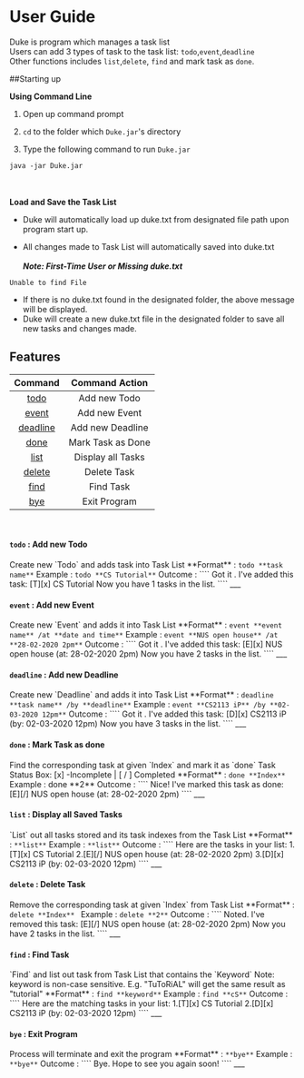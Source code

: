 # User Guide
Duke is program which manages a task list  
Users can add 3 types of task  to the task list: `todo`,`event`,`deadline`  
Other functions includes `list`,`delete`, `find` and mark task as `done`.

##Starting up


**Using Command Line**
1. Open up command prompt

2. `cd` to the folder which `Duke.jar`'s directory

3. Type the following command to run `Duke.jar`
 ````
 java -jar Duke.jar
 ````
<br><br>
**Load and Save the Task List**
- Duke will automatically load up duke.txt from designated file path upon program start up.

- All changes made to Task List will automatically saved into duke.txt
<br><br>
**_Note: First-Time User or Missing duke.txt_**  
````
Unable to find File
````
- If there is no duke.txt found in the designated folder, the above message will be displayed.
- Duke will create a new duke.txt file in the designated folder 
to save all new tasks and changes made.


## Features 

Command|Command Action
:---: |:---:
[todo](#todo)|Add new Todo
[event](#event)|Add new Event
[deadline](#deadline)|Add new Deadline
[done](#done)|Mark Task as Done
[list](#list)|Display all Tasks
[delete](#delete)|Delete Task
[find](#find)|Find Task
[bye](#bye)|Exit Program
<br>
    
<h4 id="todo"><code>todo</code> : Add new Todo</h4>
Create new `Todo` and adds task into Task List  
**Format** : <code>todo **task name**</code>  
Example : <code>todo **CS Tutorial**</code>  
Outcome :  
````
Got it . I've added this task:   
  [T][x] CS Tutorial   
Now you have 1 tasks in the list. 
````
___

<h4 id="event"><code>event</code> : Add new Event</h4>
Create new `Event` and adds it into Task List  
**Format** : <code>event **event name** /at **date and time**</code>  
Example : <code>event **NUS open house** /at **28-02-2020 2pm**</code>  
Outcome :  
````
Got it . I've added this task:
  [E][x] NUS open house (at: 28-02-2020 2pm)   
Now you have 2 tasks in the list. 
````
___
<h4 id="deadline"><code>deadline</code> : Add new Deadline</h4>
Create new `Deadline` and adds it into Task List  
**Format** : <code>deadline **task name** /by **deadline**</code>  
Example : <code>event **CS2113 iP** /by **02-03-2020 12pm**</code>  
Outcome :  
````
Got it . I've added this task:
  [D][x] CS2113 iP (by: 02-03-2020 12pm)   
Now you have 3 tasks in the list. 
````
___
<h4 id="done"><code>done</code> : Mark Task as done</h4>
Find the corresponding task at given `Index` and mark it as `done`  
Task Status Box: [x] -Incomplete | [ / ] Completed  
**Format** : <code>done **Index**</code>  
Example : done **2**</code>  
Outcome :  
````
Nice! I've marked this task as done:
  [E][/] NUS open house (at: 28-02-2020 2pm)
````
___
<h4 id="list"><code>list</code> : Display all Saved Tasks</h4>
`List` out all tasks stored and its task indexes from the Task List  
**Format** : <code>**list**</code>  
Example : <code>**list**</code>  
Outcome :  
````
Here are the tasks in your list:
1.[T][x] CS Tutorial
2.[E][/] NUS open house (at: 28-02-2020 2pm)
3.[D][x] CS2113 iP (by: 02-03-2020 12pm)
````
___
<h4 id="delete"><code>delete</code> : Delete Task</h4>
Remove the corresponding task at given `Index` from Task List  
**Format** : <code>delete **Index** </code>  
Example : <code>delete **2**</code>  
Outcome :  
````
Noted. I've removed this task:
  [E][/] NUS open house (at: 28-02-2020 2pm)  
Now you have 2 tasks in the list. 
````
___
<h4 id="find"><code>find</code> : Find Task</h4>
`Find` and list out task from Task List that contains the `Keyword`  
Note: keyword is non-case sensitive.  
E.g. "TuToRiAL" will get the same result as "tutorial"  
**Format** : <code>find **keyword**</code>  
Example : <code>find **cS**</code>  
Outcome :  
````
Here are the matching tasks in your list:
1.[T][x] CS Tutorial
2.[D][x] CS2113 iP (by: 02-03-2020 12pm)
````
___

<h4 id="bye"><code>bye</code> : Exit Program</h4>
Process will terminate and exit the program  
**Format** : <code>**bye**</code>  
Example : <code>**bye**</code>  
Outcome :  
````
Bye. Hope to see you again soon!
````
___